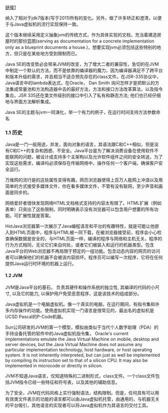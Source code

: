 [链接1](https://docs.oracle.com/javase/specs/jvms/se8/html/index.html)



纳入了相对于jdk7版本(写于2011)所有的变化。另外，做了许多矫正和澄清，以便于与Java虚拟机的流行实现保持一致。

这个版本继续采用定义抽象jvm的传统方式，作为具体实现的文档，充当着建造房屋时的那份蓝图(serving as documentation for a concrete implementation only as a blueprint documents a house.)，想要实现jvm必须包括这些特别的地方，但只是在某些地方受到限制而已。

Java SE的改变势必会带来JVM的改变，为了增大二者的兼容性，急切的在JVM中制定一个默认的方法，而不是依靠的编译器的魔力，因为编译器满足不了跨平台和版本升级的需求，并且相当不适合预先存在的class文件。在JSR-335协议中，Java语言中的lambda表达式，在Oracle， Dan Smith 询问怎样才是把默认的方法集成常量池和方法构造器中去的最好方法，方法和接口方法改革算法，以及指令集合。JSR 335还在类文件级别的接口中引入了私有和静态方法; 他们也已经仔细地与界面方法解析集成。

Java SE的主题与jvm一同演化，举一个有力的例子，在运行时间支持方法参数命名



### 1.1 历史

Java是一门一般用途，并发，面向对象的语言，其语法跟C和C++相似，但是没有C和C++的复杂和困惑、不安全。Java平台是为了解决消费设备在使用软件不能联网的问题，被设计成支持多个主架构以及允许软件组件之间的安全转送，为了实现这些需求，编译吗必须保存在传输网络中，操作任何一个客户端，确保客户安全运行。

万维网的流行是的这些属性变得有趣，网页浏览器使得上百万人能网上冲浪以及用简单的方式接受多媒体文件，你在看多媒体文件，不管有没有联网，至少声音和画面是同步的。

网络爱好者很快发现网络HTML文档格式支持的内容太有限了。HTML扩展（例如表单）只突出了这些限制，同时明确表示没有浏览器可以包含用户想要的所有功能。可扩展性就是答案。

HotJava浏览器第一次展示了Java编程语言和平台的有趣特性，就是可能让他嵌入到HTML页面中，程序与HTML被一同下载，在被浏览器接受前，程序会小心检查确保数据是安全的，与HTML页面一样，编译的程序与网络和主机无关。程序的行为方式相同，无论它们来自何处，或者它们被装入和运行的机器类型。包含Java平台的Web浏览器不再局限于预定的一组功能。包含动态内容的网页的访问者可以确保他们的机器不会被该内容损坏。程序员可以编写一次程序，它将在任何提供Java运行时环境的机器上运行。

#### 1.2 JVM

JVM是Java平台的基石， 负责其硬件和操作系统的独立性, 其编译的代码的小尺寸, 以及它的能力, 以保护用户免受恶意程序，这是该技术的组成部分。

Java虚拟机是一个电脑虚拟机。像一个真实的电脑，在运行期间，有指令集和许多内存操作的功能。使用虚拟机实现一门语言是很常见的，最出名的虚拟机是UCSD Pascal的P-Code机器。

Sun公司研发的JVM的第一个模型，模拟由类似于当代个人数字助理（PDA）的手持设备托管的软件中的Java虚拟机指令集， Oracle's current implementations emulate the Java Virtual Machine on mobile, desktop and server devices, but the Java Virtual Machine does not assume any particular implementation technology, host hardware, or host operating system. It is not inherently interpreted, but can just as well be implemented by compiling its instruction set to that of a silicon CPU. It may also be implemented in microcode or directly in silicon.

JVM不知道Java语言，仅知道特殊的二进制形式，class文件。一个class文件包括JVM指令已经一些特征和符号表，以及其他的辅助信息。

为了安全，JVM在代码风格上实行强制语法，结构限制。但是，任何具有可以用有效类文件表示的功能的语言都可以由Java虚拟机托管，由通用的，与机器无关的平台吸引，其他语言的实现者可以将Java虚拟机作为其语言的交付工具。



